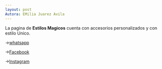 ```yaml
---
layout: post
Autora: EMilia Juarez Avila
---
```

La pagina de **Estilos Magicos** cuenta con accesorios personalizados y con estilo Unico.

-><a rel="me" target="_blank" href="https://wa.me/message/6HJ3Z6YNA6Q3P1">whatsapp</a>

-><a rel="me" target="_blank" href="https://www.facebook.com/Estilos-M%C3%A1gicos-100801911402737">Facebook</a>
 
-><a rel="me" target="_blank" href="https://www.instagram.com/est_ilosmagicos/">Instagram</a>
